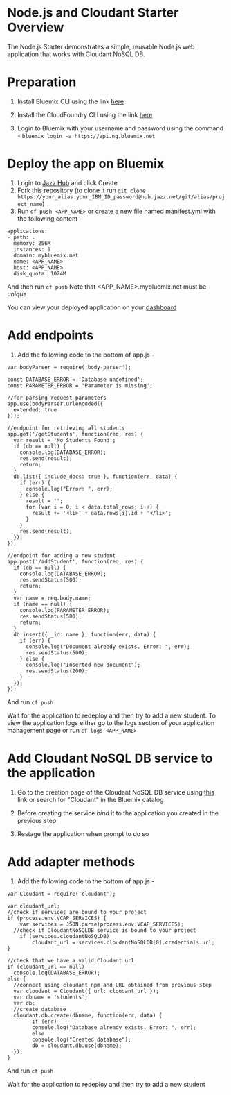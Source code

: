# Node.js and Cloudant Starter Overview

The Node.js Starter demonstrates a simple, reusable Node.js web application that works with Cloudant NoSQL DB.

# Preparation

1. Install Bluemix CLI using the link [here](http://clis.ng.bluemix.net/ui/home.html)

2. Install the CloudFoundry CLI using the link [here](https://github.com/cloudfoundry/cli/releases)

3. Login to Bluemix with your username and password using the command - `bluemix login -a https://api.ng.bluemix.net`

# Deploy the app on Bluemix

1. Login to [Jazz Hub](hub.jazz.net) and click Create
1. Fork this repository (to clone it run `git clone https://your_alias:your_IBM_ID_password@hub.jazz.net/git/alias/project_name`)
2. Run `cf push <APP_NAME>` or create a new file named manifest.yml with the following content - 

```
applications:
- path: .
  memory: 256M
  instances: 1
  domain: mybluemix.net
  name: <APP_NAME>
  host: <APP_NAME>
  disk_quota: 1024M
```

And then run `cf push`
Note that <APP_NAME>.mybluemix.net must be *unique*

You can view your deployed application on your [dashboard](https://console.ng.bluemix.net/dashboard/apps)

# Add endpoints

1. Add the following code to the bottom of app.js - 

```
var bodyParser = require('body-parser');

const DATABASE_ERROR = 'Database undefined';
const PARAMETER_ERROR = 'Parameter is missing';

//for parsing request parameters
app.use(bodyParser.urlencoded({
  extended: true
}));

//endpoint for retrieving all students
app.get('/getStudents', function(req, res) {
  var result = 'No Students Found';
  if (db == null) {
    console.log(DATABASE_ERROR);
    res.send(result);
    return;
  }
  db.list({ include_docs: true }, function(err, data) {
    if (err) {
      console.log("Error: ", err);
    } else {
      result = '';
      for (var i = 0; i < data.total_rows; i++) {
        result += '<li>' + data.rows[i].id + '</li>';
      }
    }
    res.send(result);
  });
});

//endpoint for adding a new student
app.post('/addStudent', function(req, res) {
  if (db == null) {
    console.log(DATABASE_ERROR);
    res.sendStatus(500);
    return;
  }
  var name = req.body.name;
  if (name == null) {
    console.log(PARAMETER_ERROR);
    res.sendStatus(500);
    return;
  }
  db.insert({ _id: name }, function(err, data) {
    if (err) {
      console.log("Document already exists. Error: ", err);
      res.sendStatus(500);      
    } else {
      console.log("Inserted new document");
      res.sendStatus(200);
    }
  });
});
```

And run `cf push`

Wait for the application to redeploy and then try to add a new student. 
To view the application logs either go to the logs section of your application management page or run `cf logs <APP_NAME>`

# Add Cloudant NoSQL DB service to the application

1. Go to the creation page of the Cloudant NoSQL DB service using [this](https://console.ng.bluemix.net/catalog/services/cloudant-nosql-db/) link or search for "Cloudant" in the Bluemix catalog

2. Before creating the service *bind* it to the application you created in the previous step

3. Restage the application when prompt to do so

# Add adapter methods

1. Add the following code to the bottom of app.js - 

```
var Cloudant = require('cloudant');

var cloudant_url;
//check if services are bound to your project
if (process.env.VCAP_SERVICES) {
	var services = JSON.parse(process.env.VCAP_SERVICES);
  //check if CloudantNoSQLDB service is bound to your project
	if (services.cloudantNoSQLDB)
		cloudant_url = services.cloudantNoSQLDB[0].credentials.url;
}

//check that we have a valid Cloudant url
if (cloudant_url == null)
  console.log(DATABASE_ERROR);
else {
  //connect using cloudant npm and URL obtained from previous step
  var cloudant = Cloudant({ url: cloudant_url });
  var dbname = 'students';
  var db;
  //create database
  cloudant.db.create(dbname, function(err, data) {
    	if (err)
  	    console.log("Database already exists. Error: ", err);
    	else
  	    console.log("Created database");
    	db = cloudant.db.use(dbname);
  });
}
```

And run `cf push`

Wait for the application to redeploy and then try to add a new student
